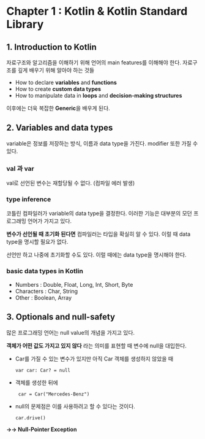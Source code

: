 # Chapter 1 : Kotlin & Kotlin Standard Library

## 1. Introduction to Kotlin
자료구조와 알고리즘을 이해하기 위해 언어의 main features를 이해해야 한다. 
자료구조를 깊게 배우기 위해 알아야 하는 것들
- How to declare **variables** and **functions**
- How to create **custom data types**
- How to manipulate data in **loops** and **decision-making structures**

이후에는 더욱 복잡한 **Generic**을 배우게 된다.

## 2. Variables and data types
variable은 정보를 저장하는 방식, 이름과 data type을 가진다. modifier 또한 가질 수 있다.

### val 과 var
val로 선언된 변수는 재할당될 수 없다. (컴파일 에러 발생) 

### type inference
코틀린 컴파일러가 variable의 data type을 결정한다. 이러한 기능은 대부분의 모던 프로그래밍 언어가 가지고 있다. 

**변수가 선언될 때 초기화 된다면** 컴파일러는 타입을 확실히 알 수 있다. 이럴 때 data type을 명시할 필요가 없다. 

선언만 하고 나중에 초기화할 수도 있다. 이럴 때에는 data type을 명시해야 한다.

### basic data types in Kotlin

- Numbers : Double, Float, Long, Int, Short, Byte
- Characters : Char, String
- Other : Boolean, Array

## 3. Optionals and null-safety

많은 프로그래밍 언어는 null value의 개념을 가지고 있다.

**객체가 어떤 값도 가지고 있지 않다** 라는 의미를 표현할 때 변수에 null을 대입한다.

- Car를 가질 수 있는 변수가 있지만 아직 Car 객체를 생성하지 않았을 때

  ``` var car: Car? = null ```
- 객체를 생성한 뒤에

  ``` car = Car("Mercedes-Benz")```
  
- null의 문제점은 이를 사용하려고 할 수 있다는 것이다.

  ``` car.drive() ```
  
**→→ Null-Pointer Exception**
